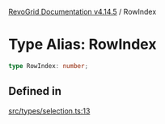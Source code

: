 [RevoGrid Documentation v4.14.5](README.md) / RowIndex

# Type Alias: RowIndex

```ts
type RowIndex: number;
```

## Defined in

[src/types/selection.ts:13](https://github.com/revolist/revogrid/blob/395fb64310e6654557393205ff295dbb2f4142c5/src/types/selection.ts#L13)
